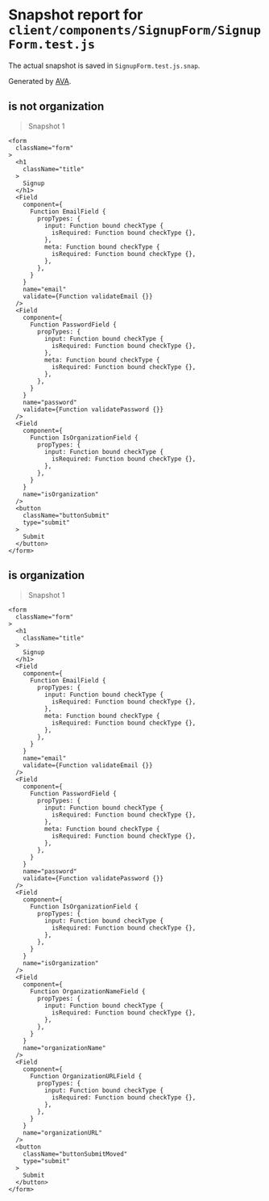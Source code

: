 # Snapshot report for `client/components/SignupForm/SignupForm.test.js`

The actual snapshot is saved in `SignupForm.test.js.snap`.

Generated by [AVA](https://ava.li).

## is not organization

> Snapshot 1

    <form
      className="form"
    >
      <h1
        className="title"
      >
        Signup
      </h1>
      <Field
        component={
          Function EmailField {
            propTypes: {
              input: Function bound checkType {
                isRequired: Function bound checkType {},
              },
              meta: Function bound checkType {
                isRequired: Function bound checkType {},
              },
            },
          }
        }
        name="email"
        validate={Function validateEmail {}}
      />
      <Field
        component={
          Function PasswordField {
            propTypes: {
              input: Function bound checkType {
                isRequired: Function bound checkType {},
              },
              meta: Function bound checkType {
                isRequired: Function bound checkType {},
              },
            },
          }
        }
        name="password"
        validate={Function validatePassword {}}
      />
      <Field
        component={
          Function IsOrganizationField {
            propTypes: {
              input: Function bound checkType {
                isRequired: Function bound checkType {},
              },
            },
          }
        }
        name="isOrganization"
      />
      <button
        className="buttonSubmit"
        type="submit"
      >
        Submit
      </button>
    </form>

## is organization

> Snapshot 1

    <form
      className="form"
    >
      <h1
        className="title"
      >
        Signup
      </h1>
      <Field
        component={
          Function EmailField {
            propTypes: {
              input: Function bound checkType {
                isRequired: Function bound checkType {},
              },
              meta: Function bound checkType {
                isRequired: Function bound checkType {},
              },
            },
          }
        }
        name="email"
        validate={Function validateEmail {}}
      />
      <Field
        component={
          Function PasswordField {
            propTypes: {
              input: Function bound checkType {
                isRequired: Function bound checkType {},
              },
              meta: Function bound checkType {
                isRequired: Function bound checkType {},
              },
            },
          }
        }
        name="password"
        validate={Function validatePassword {}}
      />
      <Field
        component={
          Function IsOrganizationField {
            propTypes: {
              input: Function bound checkType {
                isRequired: Function bound checkType {},
              },
            },
          }
        }
        name="isOrganization"
      />
      <Field
        component={
          Function OrganizationNameField {
            propTypes: {
              input: Function bound checkType {
                isRequired: Function bound checkType {},
              },
            },
          }
        }
        name="organizationName"
      />
      <Field
        component={
          Function OrganizationURLField {
            propTypes: {
              input: Function bound checkType {
                isRequired: Function bound checkType {},
              },
            },
          }
        }
        name="organizationURL"
      />
      <button
        className="buttonSubmitMoved"
        type="submit"
      >
        Submit
      </button>
    </form>
